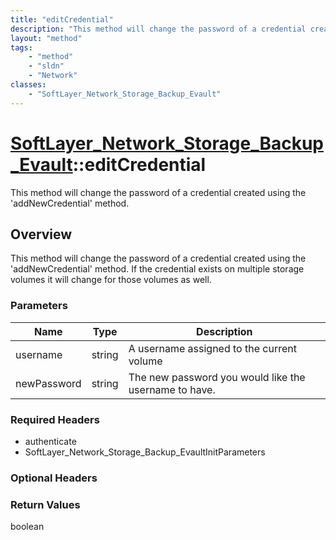 ```yaml
---
title: "editCredential"
description: "This method will change the password of a credential created using the 'addNewCredential' method. If the credential exis... "
layout: "method"
tags:
    - "method"
    - "sldn"
    - "Network"
classes:
    - "SoftLayer_Network_Storage_Backup_Evault"
---
```

# [SoftLayer_Network_Storage_Backup_Evault](/reference/services/SoftLayer_Network_Storage_Backup_Evault)::editCredential

This method will change the password of a credential created using the 'addNewCredential' method.


## Overview 
This method will change the password of a credential created using the 'addNewCredential' method. If the credential exists on multiple storage volumes it will change for those volumes as well. 

### Parameters 
|Name | Type | Description |
| --- | --- | --- |
|username| string| A username assigned to the current volume|
|newPassword| string| The new password you would like the username to have.|


### Required Headers
* authenticate
* SoftLayer_Network_Storage_Backup_EvaultInitParameters

### Optional Headers

### Return Values
boolean

